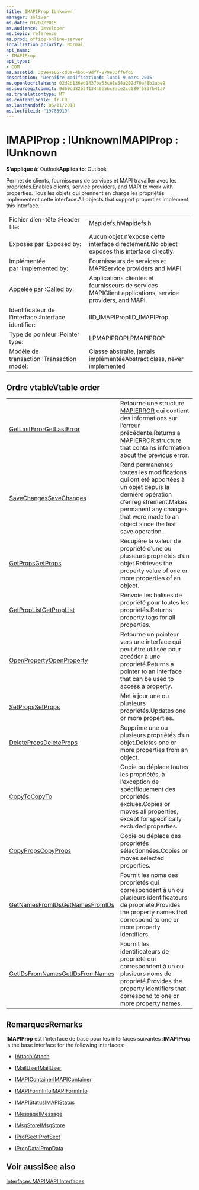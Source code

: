 ```yaml
---
title: IMAPIProp IUnknown
manager: soliver
ms.date: 03/09/2015
ms.audience: Developer
ms.topic: reference
ms.prod: office-online-server
localization_priority: Normal
api_name:
- IMAPIProp
api_type:
- COM
ms.assetid: 3c9e4e05-cd3a-4b56-9dff-879e33ff6fd5
description: 'Derni�re modification�: lundi 9 mars 2015'
ms.openlocfilehash: 02d2b136ed1437ba53ce1e54a202d70a48b2abe9
ms.sourcegitcommit: 9d60cd82b5413446e5bc8ace2cd689f683fb41a7
ms.translationtype: MT
ms.contentlocale: fr-FR
ms.lasthandoff: 06/11/2018
ms.locfileid: "19783919"
---
```

# <a name="imapiprop--iunknown"></a><span data-ttu-id="30055-103">IMAPIProp : IUnknown</span><span class="sxs-lookup"><span data-stu-id="30055-103">IMAPIProp : IUnknown</span></span>

  
  
<span data-ttu-id="30055-104">**S’applique à**: Outlook</span><span class="sxs-lookup"><span data-stu-id="30055-104">**Applies to**: Outlook</span></span> 
  
<span data-ttu-id="30055-105">Permet de clients, fournisseurs de services et MAPI travailler avec les propriétés.</span><span class="sxs-lookup"><span data-stu-id="30055-105">Enables clients, service providers, and MAPI to work with properties.</span></span> <span data-ttu-id="30055-106">Tous les objets qui prennent en charge les propriétés implémentent cette interface.</span><span class="sxs-lookup"><span data-stu-id="30055-106">All objects that support properties implement this interface.</span></span>
  
|||
|:-----|:-----|
|<span data-ttu-id="30055-107">Fichier d’en-tête :</span><span class="sxs-lookup"><span data-stu-id="30055-107">Header file:</span></span>  <br/> |<span data-ttu-id="30055-108">Mapidefs.h</span><span class="sxs-lookup"><span data-stu-id="30055-108">Mapidefs.h</span></span>  <br/> |
|<span data-ttu-id="30055-109">Exposés par :</span><span class="sxs-lookup"><span data-stu-id="30055-109">Exposed by:</span></span>  <br/> |<span data-ttu-id="30055-110">Aucun objet n’expose cette interface directement.</span><span class="sxs-lookup"><span data-stu-id="30055-110">No object exposes this interface directly.</span></span>  <br/> |
|<span data-ttu-id="30055-111">Implémentée par :</span><span class="sxs-lookup"><span data-stu-id="30055-111">Implemented by:</span></span>  <br/> |<span data-ttu-id="30055-112">Fournisseurs de services et MAPI</span><span class="sxs-lookup"><span data-stu-id="30055-112">Service providers and MAPI</span></span>  <br/> |
|<span data-ttu-id="30055-113">Appelée par :</span><span class="sxs-lookup"><span data-stu-id="30055-113">Called by:</span></span>  <br/> |<span data-ttu-id="30055-114">Applications clientes et fournisseurs de services MAPI</span><span class="sxs-lookup"><span data-stu-id="30055-114">Client applications, service providers, and MAPI</span></span>  <br/> |
|<span data-ttu-id="30055-115">Identificateur de l’interface :</span><span class="sxs-lookup"><span data-stu-id="30055-115">Interface identifier:</span></span>  <br/> |<span data-ttu-id="30055-116">IID_IMAPIProp</span><span class="sxs-lookup"><span data-stu-id="30055-116">IID_IMAPIProp</span></span>  <br/> |
|<span data-ttu-id="30055-117">Type de pointeur :</span><span class="sxs-lookup"><span data-stu-id="30055-117">Pointer type:</span></span>  <br/> |<span data-ttu-id="30055-118">LPMAPIPROP</span><span class="sxs-lookup"><span data-stu-id="30055-118">LPMAPIPROP</span></span>  <br/> |
|<span data-ttu-id="30055-119">Modèle de transaction :</span><span class="sxs-lookup"><span data-stu-id="30055-119">Transaction model:</span></span>  <br/> |<span data-ttu-id="30055-120">Classe abstraite, jamais implémentée</span><span class="sxs-lookup"><span data-stu-id="30055-120">Abstract class, never implemented</span></span>  <br/> |
   
## <a name="vtable-order"></a><span data-ttu-id="30055-121">Ordre vtable</span><span class="sxs-lookup"><span data-stu-id="30055-121">Vtable order</span></span>

|||
|:-----|:-----|
|[<span data-ttu-id="30055-122">GetLastError</span><span class="sxs-lookup"><span data-stu-id="30055-122">GetLastError</span></span>](imapiprop-getlasterror.md) <br/> |<span data-ttu-id="30055-123">Retourne une structure [MAPIERROR](mapierror.md) qui contient des informations sur l’erreur précédente.</span><span class="sxs-lookup"><span data-stu-id="30055-123">Returns a [MAPIERROR](mapierror.md) structure that contains information about the previous error.</span></span>  <br/> |
|[<span data-ttu-id="30055-124">SaveChanges</span><span class="sxs-lookup"><span data-stu-id="30055-124">SaveChanges</span></span>](imapiprop-savechanges.md) <br/> |<span data-ttu-id="30055-125">Rend permanentes toutes les modifications qui ont été apportées à un objet depuis la dernière opération d’enregistrement.</span><span class="sxs-lookup"><span data-stu-id="30055-125">Makes permanent any changes that were made to an object since the last save operation.</span></span>  <br/> |
|[<span data-ttu-id="30055-126">GetProps</span><span class="sxs-lookup"><span data-stu-id="30055-126">GetProps</span></span>](imapiprop-getprops.md) <br/> |<span data-ttu-id="30055-127">Récupère la valeur de propriété d’une ou plusieurs propriétés d’un objet.</span><span class="sxs-lookup"><span data-stu-id="30055-127">Retrieves the property value of one or more properties of an object.</span></span>  <br/> |
|[<span data-ttu-id="30055-128">GetPropList</span><span class="sxs-lookup"><span data-stu-id="30055-128">GetPropList</span></span>](imapiprop-getproplist.md) <br/> |<span data-ttu-id="30055-129">Renvoie les balises de propriété pour toutes les propriétés.</span><span class="sxs-lookup"><span data-stu-id="30055-129">Returns property tags for all properties.</span></span>  <br/> |
|[<span data-ttu-id="30055-130">OpenProperty</span><span class="sxs-lookup"><span data-stu-id="30055-130">OpenProperty</span></span>](imapiprop-openproperty.md) <br/> |<span data-ttu-id="30055-131">Retourne un pointeur vers une interface qui peut être utilisée pour accéder à une propriété.</span><span class="sxs-lookup"><span data-stu-id="30055-131">Returns a pointer to an interface that can be used to access a property.</span></span>  <br/> |
|[<span data-ttu-id="30055-132">SetProps</span><span class="sxs-lookup"><span data-stu-id="30055-132">SetProps</span></span>](imapiprop-setprops.md) <br/> |<span data-ttu-id="30055-133">Met à jour une ou plusieurs propriétés.</span><span class="sxs-lookup"><span data-stu-id="30055-133">Updates one or more properties.</span></span>  <br/> |
|[<span data-ttu-id="30055-134">DeleteProps</span><span class="sxs-lookup"><span data-stu-id="30055-134">DeleteProps</span></span>](imapiprop-deleteprops.md) <br/> |<span data-ttu-id="30055-135">Supprime une ou plusieurs propriétés d’un objet.</span><span class="sxs-lookup"><span data-stu-id="30055-135">Deletes one or more properties from an object.</span></span>  <br/> |
|[<span data-ttu-id="30055-136">CopyTo</span><span class="sxs-lookup"><span data-stu-id="30055-136">CopyTo</span></span>](imapiprop-copyto.md) <br/> |<span data-ttu-id="30055-137">Copie ou déplace toutes les propriétés, à l’exception de spécifiquement des propriétés exclues.</span><span class="sxs-lookup"><span data-stu-id="30055-137">Copies or moves all properties, except for specifically excluded properties.</span></span>  <br/> |
|[<span data-ttu-id="30055-138">CopyProps</span><span class="sxs-lookup"><span data-stu-id="30055-138">CopyProps</span></span>](imapiprop-copyprops.md) <br/> |<span data-ttu-id="30055-139">Copie ou déplace des propriétés sélectionnées.</span><span class="sxs-lookup"><span data-stu-id="30055-139">Copies or moves selected properties.</span></span>  <br/> |
|[<span data-ttu-id="30055-140">GetNamesFromIDs</span><span class="sxs-lookup"><span data-stu-id="30055-140">GetNamesFromIDs</span></span>](imapiprop-getnamesfromids.md) <br/> |<span data-ttu-id="30055-141">Fournit les noms des propriétés qui correspondent à un ou plusieurs identificateurs de propriété.</span><span class="sxs-lookup"><span data-stu-id="30055-141">Provides the property names that correspond to one or more property identifiers.</span></span>  <br/> |
|[<span data-ttu-id="30055-142">GetIDsFromNames</span><span class="sxs-lookup"><span data-stu-id="30055-142">GetIDsFromNames</span></span>](imapiprop-getidsfromnames.md) <br/> |<span data-ttu-id="30055-143">Fournit les identificateurs de propriété qui correspondent à un ou plusieurs noms de propriété.</span><span class="sxs-lookup"><span data-stu-id="30055-143">Provides the property identifiers that correspond to one or more property names.</span></span>  <br/> |
   
## <a name="remarks"></a><span data-ttu-id="30055-144">Remarques</span><span class="sxs-lookup"><span data-stu-id="30055-144">Remarks</span></span>

 <span data-ttu-id="30055-145">**IMAPIProp** est l’interface de base pour les interfaces suivantes :</span><span class="sxs-lookup"><span data-stu-id="30055-145">**IMAPIProp** is the base interface for the following interfaces:</span></span> 
  
- [<span data-ttu-id="30055-146">IAttach</span><span class="sxs-lookup"><span data-stu-id="30055-146">IAttach</span></span>](iattachimapiprop.md)
    
- [<span data-ttu-id="30055-147">IMailUser</span><span class="sxs-lookup"><span data-stu-id="30055-147">IMailUser</span></span>](imailuserimapiprop.md)
    
- [<span data-ttu-id="30055-148">IMAPIContainer</span><span class="sxs-lookup"><span data-stu-id="30055-148">IMAPIContainer</span></span>](imapicontainerimapiprop.md)
    
- [<span data-ttu-id="30055-149">IMAPIFormInfo</span><span class="sxs-lookup"><span data-stu-id="30055-149">IMAPIFormInfo</span></span>](imapiforminfoimapiprop.md)
    
- [<span data-ttu-id="30055-150">IMAPIStatus</span><span class="sxs-lookup"><span data-stu-id="30055-150">IMAPIStatus</span></span>](imapistatusimapiprop.md)
    
- [<span data-ttu-id="30055-151">IMessage</span><span class="sxs-lookup"><span data-stu-id="30055-151">IMessage</span></span>](imessageimapiprop.md)
    
- [<span data-ttu-id="30055-152">IMsgStore</span><span class="sxs-lookup"><span data-stu-id="30055-152">IMsgStore</span></span>](imsgstoreimapiprop.md)
    
- [<span data-ttu-id="30055-153">IProfSect</span><span class="sxs-lookup"><span data-stu-id="30055-153">IProfSect</span></span>](iprofsectimapiprop.md)
    
- [<span data-ttu-id="30055-154">IPropData</span><span class="sxs-lookup"><span data-stu-id="30055-154">IPropData</span></span>](ipropdataimapiprop.md)
    
## <a name="see-also"></a><span data-ttu-id="30055-155">Voir aussi</span><span class="sxs-lookup"><span data-stu-id="30055-155">See also</span></span>



[<span data-ttu-id="30055-156">Interfaces MAPI</span><span class="sxs-lookup"><span data-stu-id="30055-156">MAPI Interfaces</span></span>](mapi-interfaces.md)

